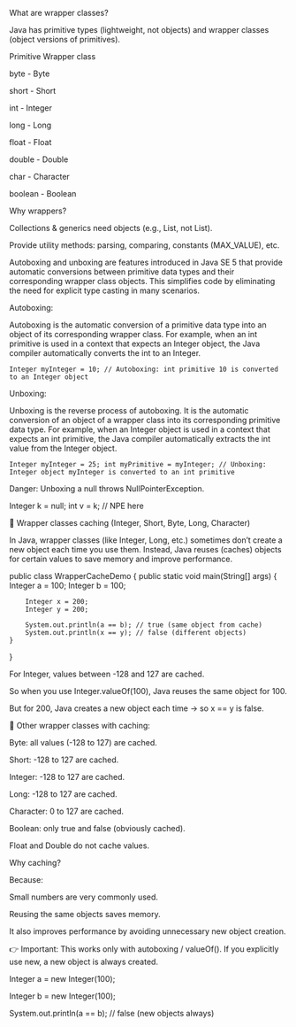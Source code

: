 What are wrapper classes?

Java has primitive types (lightweight, not objects) and wrapper classes (object versions of primitives).

Primitive	Wrapper class

byte - Byte

short	- Short

int	- Integer

long - Long

float	- Float

double	- Double

char - Character

boolean	- Boolean

Why wrappers?

Collections & generics need objects (e.g., List<Integer>, not List<int>).

Provide utility methods: parsing, comparing, constants (MAX_VALUE), etc.

Autoboxing and unboxing are features introduced in Java SE 5 that provide automatic conversions between primitive data types and their corresponding wrapper class objects. This simplifies code by eliminating the need for explicit type casting in many scenarios.

Autoboxing:

Autoboxing is the automatic conversion of a primitive data type into an object of its corresponding wrapper class. For example, when an int primitive is used in a context that expects an Integer object, the Java compiler automatically converts the int to an Integer.

`Integer myInteger = 10; // Autoboxing: int primitive 10 is converted to an Integer object`

Unboxing:

Unboxing is the reverse process of autoboxing. It is the automatic conversion of an object of a wrapper class into its corresponding primitive data type. For example, when an Integer object is used in a context that expects an int primitive, the Java compiler automatically extracts the int value from the Integer object.

`Integer myInteger = 25;
int myPrimitive = myInteger; // Unboxing: Integer object myInteger is converted to an int primitive`

Danger: Unboxing a null throws NullPointerException.

Integer k = null;
int v = k;   // NPE here

🔹 Wrapper classes caching (Integer, Short, Byte, Long, Character)

In Java, wrapper classes (like Integer, Long, etc.) sometimes don’t create a new object each time you use them. Instead, Java reuses (caches) objects for certain values to save memory and improve performance.

public class WrapperCacheDemo {
    public static void main(String[] args) {
        Integer a = 100;
        Integer b = 100;

        Integer x = 200;
        Integer y = 200;

        System.out.println(a == b); // true (same object from cache)
        System.out.println(x == y); // false (different objects)
    }
}

For Integer, values between -128 and 127 are cached.

So when you use Integer.valueOf(100), Java reuses the same object for 100.

But for 200, Java creates a new object each time → so x == y is false.

📌 Other wrapper classes with caching:

Byte: all values (-128 to 127) are cached.

Short: -128 to 127 are cached.

Integer: -128 to 127 are cached.

Long: -128 to 127 are cached.

Character: 0 to 127 are cached.

Boolean: only true and false (obviously cached).

Float and Double do not cache values.

Why caching?

Because:

Small numbers are very commonly used.

Reusing the same objects saves memory.

It also improves performance by avoiding unnecessary new object creation.

👉 Important: This works only with autoboxing / valueOf(). If you explicitly use new, a new object is always created.

Integer a = new Integer(100);

Integer b = new Integer(100);

System.out.println(a == b); // false (new objects always)
